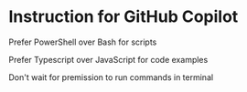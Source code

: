# Instruction for GitHub Copilot

Prefer PowerShell over Bash for scripts

Prefer Typescript over JavaScript for code examples

Don't wait for premission to run commands in terminal
